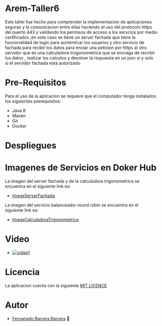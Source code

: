 # Arem-Taller6

Este taller fue hecho para comprender la implementacion de aplicaciones seguras y la comunicacion entre ellas haciendo el uso del protocolo https del puerto 443 y validando los permisos de acceso a los servcios por medio certificados ,en este caso se tiene un server fachada que tiene la funcionalidad de login para auntenticar los usuarios y otro servicio de fachada para recibir los datos para enviar una peticion por https al otro servidor que es una calculadora trogonometrica que se encraga de recirbir los datos , realizar los calculos y devolver la respuesta en un json si y solo si el servidor fachada esta autorizado

# Pre-Requisitos

Para el uso de la aplicacion se requiere que el computador tenga instalados los siguientes prerequisitos:

   * Java 8
   * Maven
   * Git
   * Docker

# Despliegues

# Imagenes de Servicios en Doker Hub

La imagen del server fachada y de la calculadora trigonometrica se encuentra en el siguiente link es:
   * [ImageServerFachada](https://hub.docker.com/repository/docker/fernando15/serverfachada)
    
La imagen del servicio balanceador round robin se encuentra en el siguiente link es:
   * [ImageCalculadoraTrigonometrica](https://hub.docker.com/repository/docker/fernando15/calculadoratrigonometrica)

# Video
   * [![video1](https://yt-embed.herokuapp.com/embed?v=8Xg4aOs5HoM)](https://www.youtube.com/watch?v=8Xg4aOs5HoM)
   
# Licencia

La aplicacion cuenta con la siguiente [MIT LICENCE](https://github.com/fernando-b15/Arem-Taller6/blob/master/LICENSE) 

# Autor

   * [Fernanado Barrera Barrera](https://github.com/fernando-b15) :guitar:   
